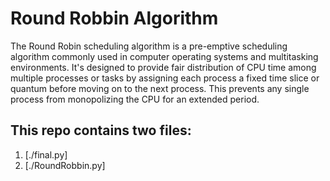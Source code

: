 # Round Robbin Algorithm
The Round Robin scheduling algorithm is a pre-emptive scheduling algorithm commonly used in computer operating systems and multitasking environments. 
It's designed to provide fair distribution of CPU time among multiple processes or tasks by assigning each process a fixed time slice or quantum before moving on to the next process. 
This prevents any single process from monopolizing the CPU for an extended period.

## This repo contains two files:
1. [./final.py]
2. [./RoundRobbin.py]
